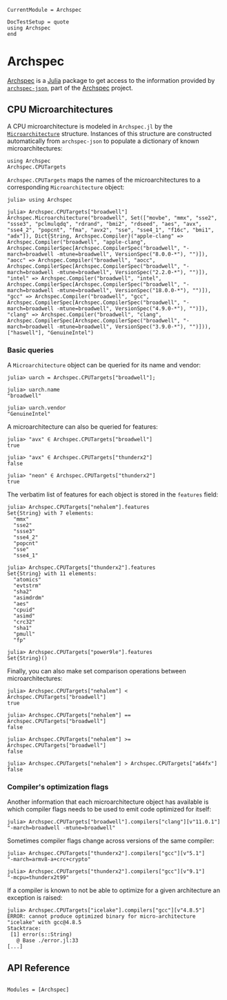```@meta
CurrentModule = Archspec
```

```@meta
DocTestSetup = quote
using Archspec
end
```

# Archspec

[Archspec](https://github.com/giordano/Archspec.jl) is a [Julia](https://julialang.org/)
package to get access to the information provided by
[`archspec-json`](https://github.com/archspec/archspec-json), part of the
[Archspec](https://github.com/archspec) project.

## CPU Microarchitectures

A CPU microarchitecture is modeled in `Archspec.jl` by the [`Microarchitecture`](@ref)
structure.  Instances of this structure are constructed automatically from `archspec-json`
to populate a dictionary of known microarchitectures:

```@repl
using Archspec
Archspec.CPUTargets
```

`Archspec.CPUTargets` maps the names of the microarchitectures to a corresponding
`Microarchitecture` object:

```jldoctest
julia> using Archspec

julia> Archspec.CPUTargets["broadwell"]
Archspec.Microarchitecture("broadwell", Set(["movbe", "mmx", "sse2", "ssse3", "pclmulqdq", "rdrand", "bmi2", "rdseed", "aes", "avx", "sse4_2", "popcnt", "fma", "avx2", "sse", "sse4_1", "f16c", "bmi1", "adx"]), Dict{String, Archspec.Compiler}("apple-clang" => Archspec.Compiler("broadwell", "apple-clang", Archspec.CompilerSpec[Archspec.CompilerSpec("broadwell", "-march=broadwell -mtune=broadwell", VersionSpec("8.0.0-*"), "")]), "aocc" => Archspec.Compiler("broadwell", "aocc", Archspec.CompilerSpec[Archspec.CompilerSpec("broadwell", "-march=broadwell -mtune=broadwell", VersionSpec("2.2.0-*"), "")]), "intel" => Archspec.Compiler("broadwell", "intel", Archspec.CompilerSpec[Archspec.CompilerSpec("broadwell", "-march=broadwell -mtune=broadwell", VersionSpec("18.0.0-*"), "")]), "gcc" => Archspec.Compiler("broadwell", "gcc", Archspec.CompilerSpec[Archspec.CompilerSpec("broadwell", "-march=broadwell -mtune=broadwell", VersionSpec("4.9.0-*"), "")]), "clang" => Archspec.Compiler("broadwell", "clang", Archspec.CompilerSpec[Archspec.CompilerSpec("broadwell", "-march=broadwell -mtune=broadwell", VersionSpec("3.9.0-*"), "")])), ["haswell"], "GenuineIntel")
```

### Basic queries


A `Microarchitecture` object can be queried for its name and vendor:

```jldoctest
julia> uarch = Archspec.CPUTargets["broadwell"];

julia> uarch.name
"broadwell"

julia> uarch.vendor
"GenuineIntel"
```

A microarchitecture can also be queried for features:

```jldoctest
julia> "avx" ∈ Archspec.CPUTargets["broadwell"]
true

julia> "avx" ∈ Archspec.CPUTargets["thunderx2"]
false

julia> "neon" ∈ Archspec.CPUTargets["thunderx2"]
true
```

The verbatim list of features for each object is stored in the `features` field:

```jldoctest
julia> Archspec.CPUTargets["nehalem"].features
Set{String} with 7 elements:
  "mmx"
  "sse2"
  "ssse3"
  "sse4_2"
  "popcnt"
  "sse"
  "sse4_1"

julia> Archspec.CPUTargets["thunderx2"].features
Set{String} with 11 elements:
  "atomics"
  "evtstrm"
  "sha2"
  "asimdrdm"
  "aes"
  "cpuid"
  "asimd"
  "crc32"
  "sha1"
  "pmull"
  "fp"

julia> Archspec.CPUTargets["power9le"].features
Set{String}()
```

Finally, you can also make set comparison operations between microarchitectures:

```jldoctest
julia> Archspec.CPUTargets["nehalem"] < Archspec.CPUTargets["broadwell"]
true

julia> Archspec.CPUTargets["nehalem"] == Archspec.CPUTargets["broadwell"]
false

julia> Archspec.CPUTargets["nehalem"] >= Archspec.CPUTargets["broadwell"]
false

julia> Archspec.CPUTargets["nehalem"] > Archspec.CPUTargets["a64fx"]
false
```

### Compiler's optimization flags

Another information that each microarchitecture object has available is which compiler flags
needs to be used to emit code optimized for itself:

```jldoctests
julia> Archspec.CPUTargets["broadwell"].compilers["clang"][v"11.0.1"]
"-march=broadwell -mtune=broadwell"
```

Sometimes compiler flags change across versions of the same compiler:

```jldoctests
julia> Archspec.CPUTargets["thunderx2"].compilers["gcc"][v"5.1"]
"-march=armv8-a+crc+crypto"

julia> Archspec.CPUTargets["thunderx2"].compilers["gcc"][v"9.1"]
"-mcpu=thunderx2t99"
```

If a compiler is known to not be able to optimize for a given architecture an exception is
raised:

```jldoctest
julia> Archspec.CPUTargets["icelake"].compilers["gcc"][v"4.8.5"]
ERROR: cannot produce optimized binary for micro-architecture "icelake" with gcc@4.8.5
Stacktrace:
 [1] error(s::String)
   @ Base ./error.jl:33
[...]
```

## API Reference

```@index
```

```@autodocs
Modules = [Archspec]
```
